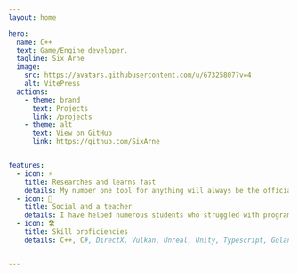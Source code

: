```yaml
---
layout: home

hero:
  name: C++
  text: Game/Engine developer.
  tagline: Six Arne
  image:
    src: https://avatars.githubusercontent.com/u/67325807?v=4
    alt: VitePress
  actions:
    - theme: brand
      text: Projects
      link: /projects
    - theme: alt
      text: View on GitHub
      link: https://github.com/SixArne


features:
  - icon: ⚡️
    title: Researches and learns fast
    details: My number one tool for anything will always be the official documentation, I will always find a solution to a given problem.
  - icon: 🖖
    title: Social and a teacher
    details: I have helped numerous students who struggled with programming and 3D related topics, helping them also helped me grasp these concepts.
  - icon: 🛠️
    title: Skill proficiencies
    details: C++, C#, DirectX, Vulkan, Unreal, Unity, Typescript, Golang, Python


---
```

